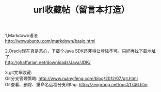 ﻿---
layout: post
category: "network"
title:  "url收藏帖（留言本打造）"
tags: [url]
---
1,Markdown语法  
<http://wowubuntu.com/markdown/basic.html>

2,Oracle现在真是恶心，下载个Java SDK还非得让登陆不可。只好再找下载地址了:  
<http://ghaffarian.net/downloads/Java/JDK/>

3,git文章收藏:  
Git分支管理策略: <http://www.ruanyifeng.com/blog/2012/07/git.html>  
Git查看、删除、重命名远程分支和tag: <http://zengrong.net/post/1746.htm>

